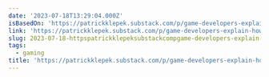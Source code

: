 ```yaml
---
date: '2023-07-18T13:29:04.000Z'
isBasedOn: 'https://patrickklepek.substack.com/p/game-developers-explain-how-they'
link: 'https://patrickklepek.substack.com/p/game-developers-explain-how-they'
slug: 2023-07-18-httpspatrickklepeksubstackcompgame-developers-explain-how-they
tags:
  - gaming
title: 'https://patrickklepek.substack.com/p/game-developers-explain-how-they'
---
```



